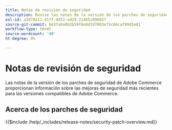 ```yaml
---
title: Notas de revisión de seguridad
description: Revise las notas de la versión de los parches de seguridad de Adobe Commerce.
exl-id: a3d78211-41ff-4df2-ad29-21465c096027
source-git-commit: b63fa9a8b2b59f6e8dfd7003e75c66caf99d5e81
workflow-type: tm+mt
source-wordcount: '40'
ht-degree: 0%

---
```



# Notas de revisión de seguridad

Las notas de la versión de los parches de seguridad de Adobe Commerce proporcionan información sobre las mejoras de seguridad más recientes para las versiones compatibles de Adobe Commerce.

## Acerca de los parches de seguridad

{{$include /help/_includes/release-notes/security-patch-overview.md}}
